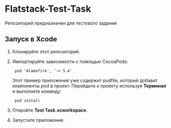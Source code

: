 # Flatstack-Test-Task
Репозиторий предназначен для тестового задания

## <a name="running-this-sample-in-xcode"></a>Запуск в Xcode

1. Клонируйте этот репозиторий.
2. Импортируйте зависимости с помощью CocoaPods:
        
        pod 'Alamofire', '~> 5.4'

   Этот пример приложения уже содержит podfile, который добавит компоненты pod в проект. Перейдите к проекту используя **Терминал** и выполните команду: 
        
        pod install
        
  
3. Откройте **Test Task.xcworkspace**.

4. Запустите приложение. 

